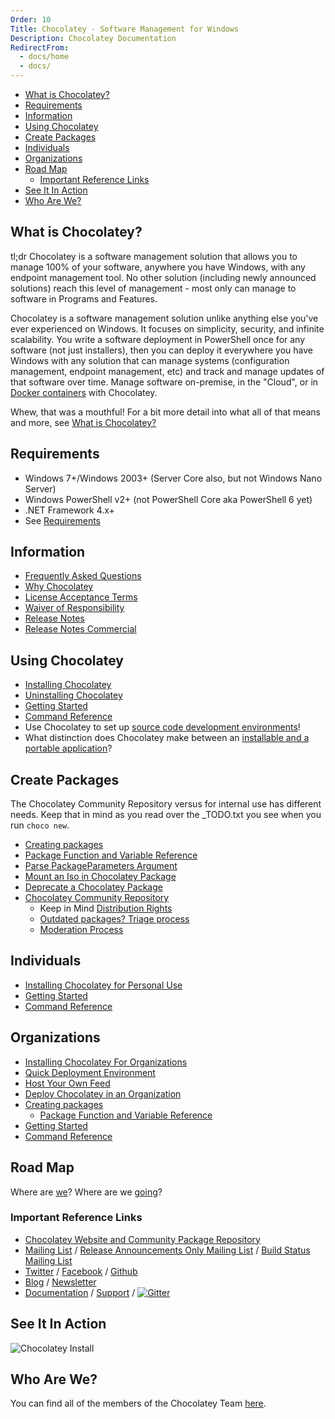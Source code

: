 ```yaml
---
Order: 10
Title: Chocolatey - Software Management for Windows
Description: Chocolatey Documentation
RedirectFrom:
  - docs/home
  - docs/
---
```


<!--remove <div id="RightNav"> remove-->
<!-- TOC -->

- [What is Chocolatey?](#what-is-chocolatey)
- [Requirements](#requirements)
- [Information](#information)
- [Using Chocolatey](#using-chocolatey)
- [Create Packages](#create-packages)
- [Individuals](#individuals)
- [Organizations](#organizations)
- [Road Map](#road-map)
  - [Important Reference Links](#important-reference-links)
- [See It In Action](#see-it-in-action)
- [Who Are We?](#who-are-we)

<!-- /TOC -->
<!--remove </div> remove-->

## What is Chocolatey?

tl;dr Chocolatey is a software management solution that allows you to manage 100% of your software, anywhere you have Windows, with any endpoint management tool. No other solution (including newly announced solutions) reach this level of management - most only can manage to software in Programs and Features.

Chocolatey is a software management solution unlike anything else you've ever experienced on Windows. It focuses on simplicity, security, and infinite scalability. You write a software deployment in PowerShell once for any software (not just installers), then you can deploy it everywhere you have Windows with any solution that can manage systems (configuration management, endpoint management, etc) and track and manage updates of that software over time. Manage software on-premise, in the "Cloud", or in [Docker containers](https://github.com/Microsoft/vsts-agent-docker/blob/f870fbf259a803c6a6d902e1c01f631936069d66/windows/servercore/10.0.14393/standard/VS2017/Dockerfile) with Chocolatey.

Whew, that was a mouthful! For a bit more detail into what all of that means and more, see [What is Chocolatey?](./usage/getting-started#what-is-chocolatey)

## Requirements

- Windows 7+/Windows 2003+ (Server Core also, but not Windows Nano Server)
- Windows PowerShell v2+ (not PowerShell Core aka PowerShell 6 yet)
- .NET Framework 4.x+
- See [Requirements](./usage/getting-started#requirements)

## Information

- [Frequently Asked Questions](./general/faqs)
- [Why Chocolatey](./why)
- [License Acceptance Terms](./additional-information/legal#package-license-acceptance-terms)
- [Waiver of Responsibility](additional-information/legal#waiver-of-responsibility)
- [Release Notes](./general/release-notes/open-source)
- [Release Notes Commercial](./general/release-notes/licensed)

## Using Chocolatey

- [Installing Chocolatey](./usage/installation)
- [Uninstalling Chocolatey](./usage/uninstallation)
- [Getting Started](./usage/getting-started)
- [Command Reference](./usage/commands/reference)
- Use Chocolatey to set up [source code development environments](./use-cases/development-environment-setup)!
- What distinction does Chocolatey make between an [installable and a portable application](./general/faqs#what-distinction-does-chocolatey-make-between-an-installable-and-a-portable-application)?

## Create Packages

The Chocolatey Community Repository versus for internal use has different needs. Keep that in mind as you read over the _TODO.txt you see when you run `choco new`.

- [Creating packages](./creating-packages/create-packages)
- [Package Function and Variable Reference](./creating-packages/helpers/reference)
- [Parse PackageParameters Argument](./how-tos/parse-packageparameters-argument)
- [Mount an Iso in Chocolatey Package](./how-tos/mount-an-iso-in-chocolatey-package)
- [Deprecate a Chocolatey Package](./how-tos/deprecate-a-chocolatey-package)
- [Chocolatey Community Repository](https://chocolatey.org/packages)
  - Keep in Mind [Distribution Rights](./additional-information/legal#distributions-aka-chocolatey-packages)
  - [Outdated packages? Triage process](./how-tos/package-triage-process)
  - [Moderation Process](./general/moderation)

## Individuals

- [Installing Chocolatey for Personal Use](https://chocolatey.org/install#individual)
- [Getting Started](./usage/getting-started)
- [Command Reference](./usage/commands/reference)

## Organizations

- [Installing Chocolatey For Organizations](https://chocolatey.org/install#organization)
- [Quick Deployment Environment](./quick-deployment)
- [Host Your Own Feed](./features/free/how-to-host-feed)
- [Deploy Chocolatey in an Organization](./how-tos/setup-offline-installation)
- [Creating packages](./creating-packages/create-packages)
  - [Package Function and Variable Reference](./creating-packages/helpers/reference)
- [Getting Started](./usage/getting-started)
- [Command Reference](./usage/commands/reference)

## Road Map

Where are [we](./roadmap)? Where are we [going](./roadmap)?

### Important Reference Links

- [Chocolatey Website and Community Package Repository](https://chocolatey.org)
- [Mailing List](http://groups.google.com/group/chocolatey) / [Release Announcements Only Mailing List](https://groups.google.com/group/chocolatey-announce) / [Build Status Mailing List](http://groups.google.com/group/chocolatey-build-status)
- [Twitter](https://twitter.com/chocolateynuget) / [Facebook](https://www.facebook.com/ChocolateySoftware) / [Github](https://github.com/chocolatey)
- [Blog](https://chocolatey.org/blog) / [Newsletter](https://chocolatey.us8.list-manage1.com/subscribe?u=86a6d80146a0da7f2223712e4&id=73b018498d)
- [Documentation](https://docs.chocolatey.org) / [Support](https://chocolatey.org/support) / [![Gitter](https://badges.gitter.im/Join%20Chat.svg)](https://gitter.im/chocolatey/choco?utm_source=badge&utm_medium=badge&utm_campaign=pr-badge&utm_content=badge)

## See It In Action

![Chocolatey Install](https://raw.githubusercontent.com/wiki/chocolatey/choco/images/gifs/choco_install.gif)

## Who Are We?

You can find all of the members of the Chocolatey Team [here](https://github.com/orgs/chocolatey/people).
